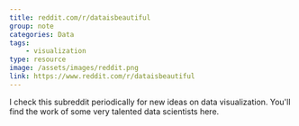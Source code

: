 ```yaml
---
title: reddit.com/r/dataisbeautiful
group: note
categories: Data
tags:
    - visualization
type: resource
image: /assets/images/reddit.png
link: https://www.reddit.com/r/dataisbeautiful
---
```

I check this subreddit periodically for new ideas on data visualization. You'll find the work of some very talented data scientists here.
